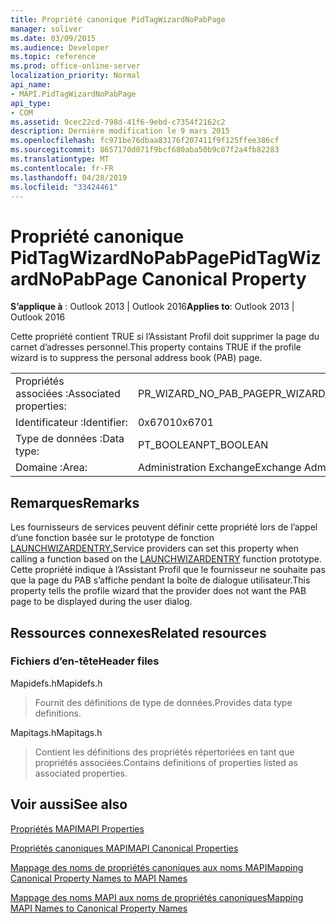 ```yaml
---
title: Propriété canonique PidTagWizardNoPabPage
manager: soliver
ms.date: 03/09/2015
ms.audience: Developer
ms.topic: reference
ms.prod: office-online-server
localization_priority: Normal
api_name:
- MAPI.PidTagWizardNoPabPage
api_type:
- COM
ms.assetid: 9cec22cd-798d-41f6-9ebd-c7354f2162c2
description: Dernière modification le 9 mars 2015
ms.openlocfilehash: fc971be76dbaa83176f207411f9f125ffee386cf
ms.sourcegitcommit: 8657170d071f9bcf680aba50b9c07f2a4fb82283
ms.translationtype: MT
ms.contentlocale: fr-FR
ms.lasthandoff: 04/28/2019
ms.locfileid: "33424461"
---
```

# <a name="pidtagwizardnopabpage-canonical-property"></a><span data-ttu-id="54954-103">Propriété canonique PidTagWizardNoPabPage</span><span class="sxs-lookup"><span data-stu-id="54954-103">PidTagWizardNoPabPage Canonical Property</span></span>

  
  
<span data-ttu-id="54954-104">**S’applique à** : Outlook 2013 | Outlook 2016</span><span class="sxs-lookup"><span data-stu-id="54954-104">**Applies to**: Outlook 2013 | Outlook 2016</span></span> 
  
<span data-ttu-id="54954-105">Cette propriété contient TRUE si l’Assistant Profil doit supprimer la page du carnet d’adresses personnel.</span><span class="sxs-lookup"><span data-stu-id="54954-105">This property contains TRUE if the profile wizard is to suppress the personal address book (PAB) page.</span></span>
  
|||
|:-----|:-----|
|<span data-ttu-id="54954-106">Propriétés associées :</span><span class="sxs-lookup"><span data-stu-id="54954-106">Associated properties:</span></span>  <br/> |<span data-ttu-id="54954-107">PR_WIZARD_NO_PAB_PAGE</span><span class="sxs-lookup"><span data-stu-id="54954-107">PR_WIZARD_NO_PAB_PAGE</span></span>  <br/> |
|<span data-ttu-id="54954-108">Identificateur :</span><span class="sxs-lookup"><span data-stu-id="54954-108">Identifier:</span></span>  <br/> |<span data-ttu-id="54954-109">0x6701</span><span class="sxs-lookup"><span data-stu-id="54954-109">0x6701</span></span>  <br/> |
|<span data-ttu-id="54954-110">Type de données :</span><span class="sxs-lookup"><span data-stu-id="54954-110">Data type:</span></span>  <br/> |<span data-ttu-id="54954-111">PT_BOOLEAN</span><span class="sxs-lookup"><span data-stu-id="54954-111">PT_BOOLEAN</span></span>  <br/> |
|<span data-ttu-id="54954-112">Domaine :</span><span class="sxs-lookup"><span data-stu-id="54954-112">Area:</span></span>  <br/> |<span data-ttu-id="54954-113">Administration Exchange</span><span class="sxs-lookup"><span data-stu-id="54954-113">Exchange Administrative</span></span>  <br/> |
   
## <a name="remarks"></a><span data-ttu-id="54954-114">Remarques</span><span class="sxs-lookup"><span data-stu-id="54954-114">Remarks</span></span>

<span data-ttu-id="54954-115">Les fournisseurs de services peuvent définir cette propriété lors de l’appel d’une fonction basée sur le prototype de fonction [LAUNCHWIZARDENTRY.](launchwizardentry.md)</span><span class="sxs-lookup"><span data-stu-id="54954-115">Service providers can set this property when calling a function based on the [LAUNCHWIZARDENTRY](launchwizardentry.md) function prototype.</span></span> <span data-ttu-id="54954-116">Cette propriété indique à l’Assistant Profil que le fournisseur ne souhaite pas que la page du PAB s’affiche pendant la boîte de dialogue utilisateur.</span><span class="sxs-lookup"><span data-stu-id="54954-116">This property tells the profile wizard that the provider does not want the PAB page to be displayed during the user dialog.</span></span> 
  
## <a name="related-resources"></a><span data-ttu-id="54954-117">Ressources connexes</span><span class="sxs-lookup"><span data-stu-id="54954-117">Related resources</span></span>

### <a name="header-files"></a><span data-ttu-id="54954-118">Fichiers d’en-tête</span><span class="sxs-lookup"><span data-stu-id="54954-118">Header files</span></span>

<span data-ttu-id="54954-119">Mapidefs.h</span><span class="sxs-lookup"><span data-stu-id="54954-119">Mapidefs.h</span></span>
  
> <span data-ttu-id="54954-120">Fournit des définitions de type de données.</span><span class="sxs-lookup"><span data-stu-id="54954-120">Provides data type definitions.</span></span>
    
<span data-ttu-id="54954-121">Mapitags.h</span><span class="sxs-lookup"><span data-stu-id="54954-121">Mapitags.h</span></span>
  
> <span data-ttu-id="54954-122">Contient les définitions des propriétés répertoriées en tant que propriétés associées.</span><span class="sxs-lookup"><span data-stu-id="54954-122">Contains definitions of properties listed as associated properties.</span></span>
    
## <a name="see-also"></a><span data-ttu-id="54954-123">Voir aussi</span><span class="sxs-lookup"><span data-stu-id="54954-123">See also</span></span>



[<span data-ttu-id="54954-124">Propriétés MAPI</span><span class="sxs-lookup"><span data-stu-id="54954-124">MAPI Properties</span></span>](mapi-properties.md)
  
[<span data-ttu-id="54954-125">Propriétés canoniques MAPI</span><span class="sxs-lookup"><span data-stu-id="54954-125">MAPI Canonical Properties</span></span>](mapi-canonical-properties.md)
  
[<span data-ttu-id="54954-126">Mappage des noms de propriétés canoniques aux noms MAPI</span><span class="sxs-lookup"><span data-stu-id="54954-126">Mapping Canonical Property Names to MAPI Names</span></span>](mapping-canonical-property-names-to-mapi-names.md)
  
[<span data-ttu-id="54954-127">Mappage des noms MAPI aux noms de propriétés canoniques</span><span class="sxs-lookup"><span data-stu-id="54954-127">Mapping MAPI Names to Canonical Property Names</span></span>](mapping-mapi-names-to-canonical-property-names.md)

